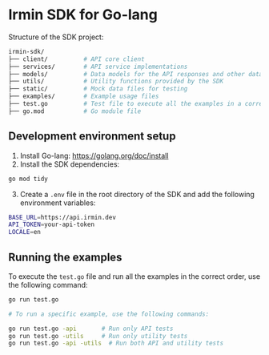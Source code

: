 # Irmin SDK for Go-lang

Structure of the SDK project:

```bash
irmin-sdk/
├── client/          # API core client
├── services/        # API service implementations
├── models/          # Data models for the API responses and other data structures
├── utils/           # Utility functions provided by the SDK
├── static/          # Mock data files for testing
├── examples/        # Example usage files
├── test.go          # Test file to execute all the examples in a correct order
├── go.mod           # Go module file
```

## Development environment setup

1. Install Go-lang: https://golang.org/doc/install
2. Install the SDK dependencies:

```bash
go mod tidy
```

3. Create a `.env` file in the root directory of the SDK and add the following environment variables:

```bash
BASE_URL=https://api.irmin.dev
API_TOKEN=your-api-token
LOCALE=en
```

## Running the examples

To execute the `test.go` file and run all the examples in the correct order, use the following command:

```bash
go run test.go

# To run a specific example, use the following commands:

go run test.go -api       # Run only API tests
go run test.go -utils     # Run only utility tests
go run test.go -api -utils  # Run both API and utility tests
```
